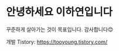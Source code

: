 안녕하세요 이하연입니다
======================
꾸준하게 살아가는 것이 목표입니다. 감사합니다😊

개발 Tistory: https://tooyoung.tistory.com/
